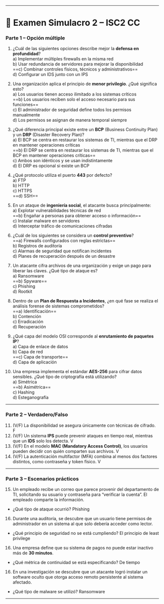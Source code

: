 
---

# 📝 Examen Simulacro 2 – ISC2 CC

### Parte 1 – Opción múltiple

1. ¿Cuál de las siguientes opciones describe mejor la **defensa en profundidad**?  
    a) Implementar múltiples firewalls en la misma red  
    b) Usar redundancia de servidores para mejorar la disponibilidad  
    ==c) Combinar controles físicos, técnicos y administrativos==  
    d) Configurar un IDS junto con un IPS
    
2. Una organización aplica el principio de **menor privilegio**. ¿Qué significa esto?  
    a) Los usuarios tienen acceso ilimitado a los sistemas críticos  
    ==b) Los usuarios reciben solo el acceso necesario para sus funciones==  
    c) El administrador de seguridad define todos los permisos manualmente  
    d) Los permisos se asignan de manera temporal siempre
    
3. ¿Qué diferencia principal existe entre un **BCP** (Business Continuity Plan) y un **DRP** (Disaster Recovery Plan)?  
    a) El BCP se centra en restaurar los sistemas de TI, mientras que el DRP en mantener operaciones críticas  
    ==b) El DRP se centra en restaurar los sistemas de TI, mientras que el BCP en mantener operaciones críticas==  
    c) Ambos son idénticos y se usan indistintamente  
    d) El DRP es opcional si existe un BCP
    
4. ¿Qué protocolo utiliza el puerto **443** por defecto?  
    a) FTP  
    b) HTTP  
    c) HTTPS  
    ==d) SSH==
    
5. En un ataque de **ingeniería social**, el atacante busca principalmente:  
    a) Explotar vulnerabilidades técnicas de red  
    ==b) Engañar a personas para obtener acceso o información==  
    c) Instalar malware en servidores  
    d) Interceptar tráfico de comunicaciones cifradas
    
6. ¿Cuál de los siguientes se considera un **control preventivo**?  
    ==a) Firewalls configurados con reglas estrictas==  
    b) Registros de auditoría  
    c) Alarmas de seguridad que notifican incidentes  
    d) Planes de recuperación después de un desastre
    
7. Un atacante cifra archivos de una organización y exige un pago para liberar las claves. ¿Qué tipo de ataque es?  
    a) Ransomware  
    ==b) Spyware==  
    c) Phishing  
    d) Rootkit
    
8. Dentro de un **Plan de Respuesta a Incidentes**, ¿en qué fase se realiza el análisis forense de sistemas comprometidos?  
    ==a) Identificación==  
    b) Contención  
    c) Erradicación  
    d) Recuperación
    
9. ¿Qué capa del modelo OSI corresponde al **enrutamiento de paquetes IP**?  
    a) Capa de enlace de datos  
    b) Capa de red  
    ==c) Capa de transporte==  
    d) Capa de aplicación
    
10. Una empresa implementa el estándar **AES-256** para cifrar datos sensibles. ¿Qué tipo de criptografía está utilizando?  
    a) Simétrica  
    ==b) Asimétrica==  
    c) Hashing  
    d) Esteganografía
    

---

### Parte 2 – Verdadero/Falso

11. (V/F) La disponibilidad se asegura únicamente con técnicas de cifrado.
    F
12. (V/F) Un sistema **IPS** puede prevenir ataques en tiempo real, mientras que un **IDS** solo los detecta.
    V
13. (V/F) En el modelo **MAC (Mandatory Access Control)**, los usuarios pueden decidir con quién comparten sus archivos.
    V
14. (V/F) La autenticación multifactor (MFA) combina al menos dos factores distintos, como contraseña y token físico.
    V

---

### Parte 3 – Escenarios prácticos

15. Un empleado recibe un correo que parece provenir del departamento de TI, solicitando su usuario y contraseña para “verificar la cuenta”. El empleado comparte la información.

- ¿Qué tipo de ataque ocurrió?
    Phishing

16. Durante una auditoría, se descubre que un usuario tiene permisos de administrador en un sistema al que solo debería acceder como lector.
- ¿Qué principio de seguridad no se está cumpliendo?
    El principio de least privilege

16. Una empresa define que su sistema de pagos no puede estar inactivo más de **30 minutos**.
- ¿Qué métrica de continuidad se está especificando?
    De tiempo

16. En una investigación se descubre que un atacante logró instalar un software oculto que otorga acceso remoto persistente al sistema afectado.
- ¿Qué tipo de malware se utilizó?
    Ransomware

---

